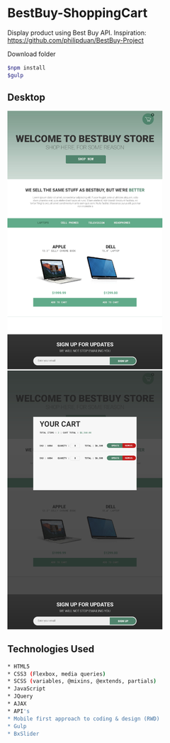 # BestBuy-ShoppingCart
Display product using Best Buy API.
Inspiration: https://github.com/philipduan/BestBuy-Project

Download folder
```bash
$npm install 
$gulp 
```
## Desktop
<img src="./comps/home.jpg" width="350"> <img src="./comps/quickview.jpg" width="350">

## Technologies Used
```bash
* HTML5 
* CSS3 (Flexbox, media queries)
* SCSS (variables, @mixins, @extends, partials)
* JavaScript 
* JQuery
* AJAX
* API's
* Mobile first approach to coding & design (RWD)
* Gulp
* BxSlider
```

